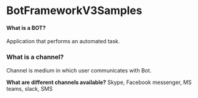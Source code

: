 # BotFrameworkV3Samples

#### What is a BOT?
Application that performs an automated task.

### What is a channel?
Channel is medium in which user communicates with Bot.

**What are different channels available?**
Skype, Facebook messenger, MS teams, slack, SMS
